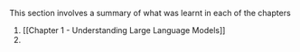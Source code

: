 This section involves a summary of what was learnt in each of the chapters
1. [[Chapter 1 - Understanding Large Language Models]]
2. 